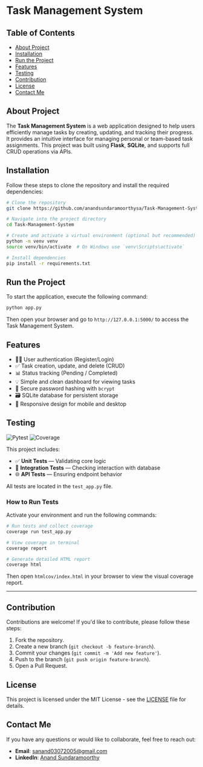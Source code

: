 # Task Management System

## Table of Contents
- [About Project](#about-project)
- [Installation](#installation)
- [Run the Project](#run-the-project)
- [Features](#features)
- [Testing](#testing)
- [Contribution](#contribution)
- [License](#license)
- [Contact Me](#contact-me)

## About Project
The **Task Management System** is a web application designed to help users efficiently manage tasks by creating, updating, and tracking their progress. It provides an intuitive interface for managing personal or team-based task assignments. This project was built using **Flask**, **SQLite**, and supports full CRUD operations via APIs.

## Installation
Follow these steps to clone the repository and install the required dependencies:

```bash
# Clone the repository
git clone https://github.com/anandsundaramoorthysa/Task-Management-System.git

# Navigate into the project directory
cd Task-Management-System

# Create and activate a virtual environment (optional but recommended)
python -m venv venv
source venv/bin/activate  # On Windows use `venv\Scripts\activate`

# Install dependencies
pip install -r requirements.txt
````

## Run the Project

To start the application, execute the following command:

```bash
python app.py
```

Then open your browser and go to `http://127.0.0.1:5000/` to access the Task Management System.

## Features

* 🧑‍💼 User authentication (Register/Login)
* ✅ Task creation, update, and delete (CRUD)
* 📊 Status tracking (Pending / Completed)
* 💡 Simple and clean dashboard for viewing tasks
* 🔐 Secure password hashing with `bcrypt`
* 🗃️ SQLite database for persistent storage
* 📱 Responsive design for mobile and desktop

## Testing

![Pytest](https://img.shields.io/badge/Tested%20With-Pytest-blue?logo=pytest)
![Coverage](https://img.shields.io/badge/Test%20Coverage-70%25%2B-brightgreen)

This project includes:

* ✅ **Unit Tests** — Validating core logic
* 🔁 **Integration Tests** — Checking interaction with database
* 🌐 **API Tests** — Ensuring endpoint behavior

All tests are located in the `test_app.py` file.

### How to Run Tests

Activate your environment and run the following commands:

```bash
# Run tests and collect coverage
coverage run test_app.py

# View coverage in terminal
coverage report

# Generate detailed HTML report
coverage html
```

Then open `htmlcov/index.html` in your browser to view the visual coverage report.

---

## Contribution

Contributions are welcome! If you'd like to contribute, please follow these steps:

1. Fork the repository.
2. Create a new branch (`git checkout -b feature-branch`).
3. Commit your changes (`git commit -m 'Add new feature'`).
4. Push to the branch (`git push origin feature-branch`).
5. Open a Pull Request.

## License

This project is licensed under the MIT License - see the [LICENSE](LICENSE) file for details.

## Contact Me

If you have any questions or would like to collaborate, feel free to reach out:

* **Email**: [sanand03072005@gmail.com](mailto:sanand03072005@gmail.com?subject=Inquiry%20About%20Task%20Management%20System%20Project&body=Hi%20Anand,%0A%0AI'm%20interested%20in%20learning%20more%20about%20the%20Task%20Management%20System%20you%20developed.%20I%20have%20some%20questions%20about%20how%20it%20manages%20tasks%2C%20authentication%2C%20and%20collaboration%20features.%20Additionally%2C%20I%20would%20like%20to%20discuss%20potential%20collaborations.%0A%0AThank%20you!%0A%0ABest%20regards,%0A[Your%20Name])
* **LinkedIn**: [Anand Sundaramoorthy](https://www.linkedin.com/in/anandsundaramoorthysa/)
